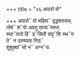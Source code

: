 +++
title = "०६ अपारो वो"

+++
अपारो᳓ वो महिमा᳓ वृद्धशवसस्  
त्वेषं᳓ श᳓वो अवतु एवया᳓मरुत्  
स्था᳓तारो हि᳓ प्र᳓सितौ संदृ᳓शि स्थ᳓न  
ते᳓ न उरुष्यता निदः᳓  
शुशुक्वां᳓सो न᳓ अग्न᳓यः